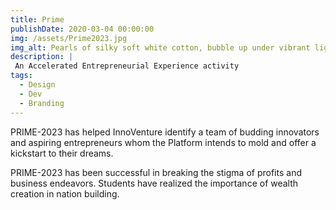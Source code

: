 ```yaml
---
title: Prime
publishDate: 2020-03-04 00:00:00
img: /assets/Prime2023.jpg
img_alt: Pearls of silky soft white cotton, bubble up under vibrant lighting
description: |
 An Accelerated Entrepreneurial Experience activity 
tags:
  - Design
  - Dev
  - Branding
---
```


PRIME-2023 has helped InnoVenture identify a team of budding innovators and aspiring entrepreneurs whom the Platform intends to mold and offer a kickstart to their dreams.

PRIME-2023 has been successful in breaking the stigma of profits and business endeavors. Students have realized the importance of wealth creation in nation building.

